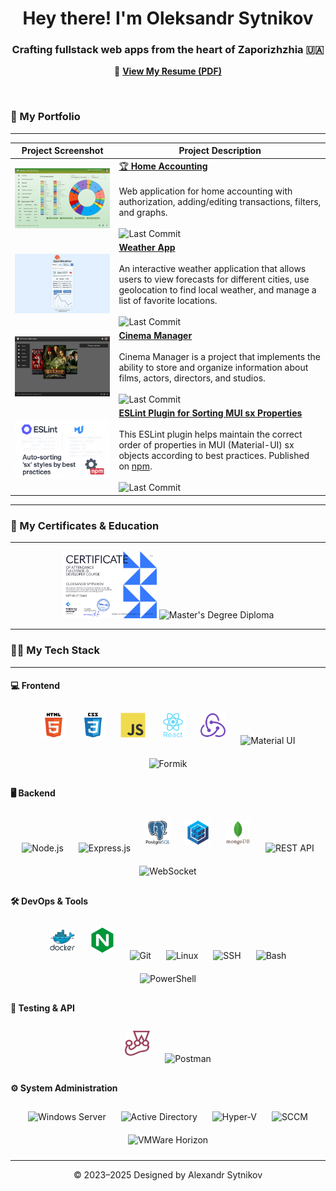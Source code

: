 <h1 align="center">Hey there! I'm Oleksandr Sytnikov</h1>
<h3 align="center">Crafting fullstack web apps from the heart of Zaporizhzhia 🇺🇦</h3>

<p align="center">
  📄 <a href="./CV/Sytnikov_CV.pdf"><strong>View My Resume (PDF)</strong></a>
</p>

&nbsp;

### 💼 My Portfolio

---

| Project Screenshot                                                                                                                            | Project Description                                                                                                                                                                                                                                                                                                                                                                                                                                         |
| --------------------------------------------------------------------------------------------------------------------------------------------- | ----------------------------------------------------------------------------------------------------------------------------------------------------------------------------------------------------------------------------------------------------------------------------------------------------------------------------------------------------------------------------------------------------------------------------------------------------------- |
| <a href="https://github.com/sytnikovzp/home-accounting#readme"><img width="100%" height="100%" src="./screenshots/home-accounting.png"></a>   | [🏆 **Home Accounting**](https://github.com/sytnikovzp/home-accounting#readme)<br><br>Web application for home accounting with authorization, adding/editing transactions, filters, and graphs.<br><br><img src="https://img.shields.io/github/last-commit/sytnikovzp/home-accounting" alt="Last Commit">                                                                                                                                                   |
| <a href="https://github.com/sytnikovzp/weather-app#readme"><img width="100%" height="100%" src="./screenshots/weather-app.png"></a>           | [**Weather App**](https://github.com/sytnikovzp/weather-app#readme)<br><br>An interactive weather application that allows users to view forecasts for different cities, use geolocation to find local weather, and manage a list of favorite locations.<br><br><img src="https://img.shields.io/github/last-commit/sytnikovzp/weather-app" alt="Last Commit">                                                                                               |
| <a href="https://github.com/sytnikovzp/cinema-manager#readme"><img width="100%" height="100%" src="./screenshots/cinema-manager.png"></a>     | [**Cinema Manager**](https://github.com/sytnikovzp/cinema-manager#readme)<br><br>Cinema Manager is a project that implements the ability to store and organize information about films, actors, directors, and studios.<br><br><img src="https://img.shields.io/github/last-commit/sytnikovzp/cinema-manager" alt="Last Commit">                                                                                                                            |
| <a href="https://www.npmjs.com/package/eslint-plugin-mui-sx-order"><img width="100%" height="100%" src="./screenshots/eslint-mui-sx.png"></a> | [**ESLint Plugin for Sorting MUI sx Properties**](https://github.com/sytnikovzp/eslint-plugin-mui-sx-order#readme)<br><br>This ESLint plugin helps maintain the correct order of properties in MUI (Material-UI) sx objects according to best practices. Published on [npm](https://www.npmjs.com/package/eslint-plugin-mui-sx-order).<br><br><img src="https://img.shields.io/github/last-commit/sytnikovzp/eslint-plugin-mui-sx-order" alt="Last Commit"> |

---

### 🌟 My Certificates & Education

---

<div align="center">
  <img src="./education/certificate-fc.jpg" alt="Freshcode Trainee" width="30%" />
  <img src="./education/master-diploma.jpg" alt="Master's Degree Diploma" width="30%" />
</div>

---

### 🧑‍💻 My Tech Stack

---

#### 💻 Frontend

<div align="center">
  <img src="https://raw.githubusercontent.com/devicons/devicon/master/icons/html5/html5-original-wordmark.svg" alt="HTML5" width="40" height="40" style="margin:10px"/>
  <img src="https://raw.githubusercontent.com/devicons/devicon/master/icons/css3/css3-original-wordmark.svg" alt="CSS3" width="40" height="40" style="margin:10px"/>
  <img src="https://raw.githubusercontent.com/devicons/devicon/master/icons/javascript/javascript-original.svg" alt="JavaScript" width="40" height="40" style="margin:10px"/>
  <img src="https://raw.githubusercontent.com/devicons/devicon/master/icons/react/react-original-wordmark.svg" alt="React" width="40" height="40" style="margin:10px"/>
  <img src="https://raw.githubusercontent.com/devicons/devicon/master/icons/redux/redux-original.svg" alt="Redux" width="40" height="40" style="margin:10px"/> <img src="https://mui.com/static/logo.png" alt="Material UI" width="40" height="40" style="margin:10px"/>
  <img src="https://cdn.zapier.com/storage/developer_cli/20e6b8d4515c7e1ed6f1db25a2a3d3f2_2.png" alt="Formik" width="40" height="40" style="margin:10px"/> 
</div>

#### 🖥️ Backend

<div align="center">
  <img src="https://iconduck.com/vectors/vctrruvykdlj/media/svg/download" alt="Node.js" width="40" height="40" style="margin:10px"/>
  <img src="https://adware-technologies.s3.amazonaws.com/uploads/technology/thumbnail/20/express-js.png" alt="Express.js" width="40" height="40" style="margin:10px"/>
  <img src="https://raw.githubusercontent.com/devicons/devicon/master/icons/postgresql/postgresql-original-wordmark.svg" alt="PostgreSQL" width="40" height="40" style="margin:10px"/>
  <img src="https://raw.githubusercontent.com/devicons/devicon/master/icons/sequelize/sequelize-original.svg" alt="Sequelize" width="40" height="40" style="margin:10px"/>
  <img src="https://raw.githubusercontent.com/devicons/devicon/master/icons/mongodb/mongodb-original-wordmark.svg" alt="MongoDB" width="40" height="40" style="margin:10px"/>
  <img src="https://www.cobbleweb.co.uk/wp/wp-content/uploads/2021/10/Tech_Foundation-6-RESTful-API.svg" alt="REST API" width="40" height="40" style="margin:10px"/>
  <img src="https://upload.wikimedia.org/wikipedia/commons/c/cd/WebSocket_colored_logo.svg" alt="WebSocket" width="40" height="40" style="margin:10px"/>
</div>

#### 🛠️ DevOps & Tools

<div align="center">
  <img src="https://raw.githubusercontent.com/devicons/devicon/master/icons/docker/docker-original-wordmark.svg" alt="Docker" width="40" height="40" style="margin:10px"/>
  <img src="https://raw.githubusercontent.com/devicons/devicon/master/icons/nginx/nginx-original.svg" alt="Nginx" width="40" height="40" style="margin:10px"/>
  <img src="https://www.vectorlogo.zone/logos/git-scm/git-scm-icon.svg" alt="Git" width="40" height="40" style="margin:10px"/>
  <img src="https://cdn.jsdelivr.net/gh/devicons/devicon/icons/linux/linux-original.svg" alt="Linux" width="40" height="40" style="margin:10px"/>
  <img src="https://pc.net/img/terms/ssh.svg" alt="SSH" width="40" height="40" style="margin:10px"/>
  <img src="https://cdn.iconscout.com/icon/premium/png-256-thumb/bash-shell-script-7855733-6374566.png" alt="Bash" width="40" height="40" style="margin:10px"/>
  <img src="https://upload.wikimedia.org/wikipedia/commons/a/a1/Powershell_128.svg" alt="PowerShell" width="40" height="40" style="margin:10px"/>
</div>

#### 🧪 Testing & API

<div align="center">
  <img src="https://raw.githubusercontent.com/devicons/devicon/master/icons/jest/jest-plain.svg" alt="Jest" width="40" height="40" style="margin:10px"/>
  <img src="https://cdn.iconscout.com/icon/free/png-256/free-postman-logo-icon-download-in-svg-png-gif-file-formats--technology-social-media-company-brand-vol-5-pack-logos-icons-2945092.png" alt="Postman" width="40" height="40" style="margin:10px"/>
</div>

#### ⚙️ System Administration

<div align="center">
  <img src="https://happyware.com/media/image/c8/a2/59/Windows-Server.png" alt="Windows Server" width="40" height="40" style="margin:10px"/>
  <img src="https://static-00.iconduck.com/assets.00/azure-active-directory-aad-icon-976x1024-wsgkjjk2.png" alt="Active Directory" width="40" height="40" style="margin:10px"/>
  <img src="https://www.svgrepo.com/show/331779/virtual-machines.svg" alt="Hyper-V" width="40" height="40" style="margin:10px"/>
  <img src="https://www.johndstech.com/wp-content/uploads/2016/02/SCCM2012R2_big-1.png" alt="SCCM" width="40" height="40" style="margin:10px"/>
  <img src="https://media.imgcdn.org/repo/2023/03/vmware-horizon-enterprise-version/676d08a326649-vmware-horizon-enterprise-version-Icon.webp" alt="VMWare Horizon" width="40" height="40" style="margin:10px"/>
</div>

---

<p align="center">© 2023–2025 Designed by Alexandr Sytnikov</p>
